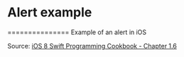 # Alert example
===============
Example of an alert in iOS


Source: [iOS 8 Swift Programming Cookbook - Chapter 1.6](http://goo.gl/pvRtI8)
